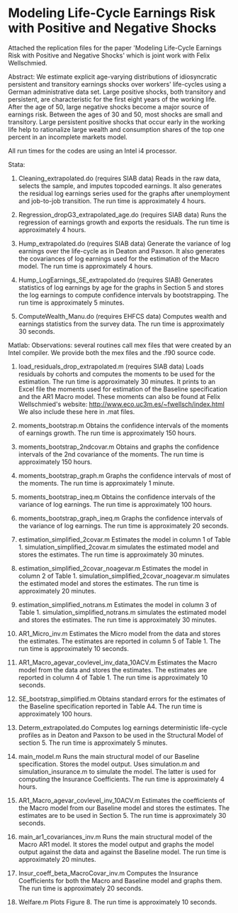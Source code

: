 # Modeling Life-Cycle Earnings Risk with Positive and Negative Shocks

Attached the replication files for the paper 'Modeling Life-Cycle Earnings Risk with Positive and Negative Shocks' which is joint work with Felix Wellschmied.

Abstract: We estimate explicit age-varying distributions of idiosyncratic persistent and transitory earnings shocks over workers' life-cycles using a German administrative data set. Large positive shocks, both transitory and persistent, are characteristic for the first eight years of the working life. After the age of 50, large negative shocks become a major source of earnings risk. Between the ages of 30 and 50, most shocks are small and transitory. Large persistent positive shocks that occur early in the working life help to rationalize large wealth and consumption shares of the top one percent in an incomplete markets model.

All run times for the codes are using an Intel i4 processor.

Stata:

1) Cleaning_extrapolated.do (requires SIAB data)
Reads in the raw data, selects the sample, and imputes topcoded earnings.
It also generates the residual log earnings series used for the graphs after unemployment and job-to-job transition. The run time is approximately 4 hours.

2) Regression_dropG3_extrapolated_age.do (requires SIAB data)
Runs the regression of earnings growth and exports the residuals. The run time is approximately 4 hours.

3) Hump_extrapolated.do (requires SIAB data)
Generate the variance of log earnings over the life-cycle as in Deaton and Paxson.
It also generates the covariances of log earnings used for the estimation of the Macro model. The run time is approximately 4 hours.

4) Hump_LogEarnings_SE_extrapolated.do (requires SIAB)
Generates statistics of log earnings by age for the graphs in Section 5 and stores the log earnings to compute confidence intervals by bootstrapping. The run time is approximately 5 minutes.

5) ComputeWealth_Manu.do (requires EHFCS data)
Computes wealth and earnings statistics from the survey data. The run time is approximately 30 seconds.

Matlab:
Observations: several routines call mex files that were created by an Intel compiler. We provide both the mex files and the .f90 source code.


1) load_residuals_drop_extrapolated.m (requires SIAB data) 
Loads residuals by cohorts and computes the moments to be used for the estimation. The run time is approximately 30 minutes.
It prints to an Excel file the moments used for estimation of the Baseline specification and the AR1 Macro model.
These moments can also be found at Felix Wellschmied's website: http://www.eco.uc3m.es/~fwellsch/index.html We also include these here in .mat files.

2) moments_bootstrap.m 
Obtains the confidence intervals of the moments of earnings growth. The run time is approximately 150 hours.

3) moments_bootstrap_2ndcovar.m 
Obtains and graphs the confidence intervals of the 2nd covariance of the moments. The run time is approximately 150 hours.

4) moments_bootstrap_graph.m 
Graphs the confidence intervals of most of the moments. The run time is approximately 1 minute.

5) moments_bootstrap_ineq.m 
Obtains the confidence intervals of the variance of log earnings. The run time is approximately 100 hours.

6) moments_bootstrap_graph_ineq.m 
Graphs the confidence intervals of the variance of log earnings. The run time is approximately 20 seconds.

7) estimation_simplified_2covar.m 
Estimates the model in column 1 of Table 1.
simulation_simplified_2covar.m simulates the estimated model and stores the estimates. The run time is approximately 30 minutes.

8) estimation_simplified_2covar_noagevar.m 
Estimates the model in column 2 of Table 1.
simulation_simplified_2covar_noagevar.m simulates the estimated model and stores the estimates. The run time is approximately 20 minutes.

9) estimation_simplified_notrans.m 
Estimates the model in column 3 of Table 1.
simulation_simplified_notrans.m simulates the estimated model and stores the estimates. The run time is approximately 30 minutes.

10) AR1_Micro_inv.m 
Estimates the Micro model from the data and stores the estimates. The estimates are reported in column 5 of Table 1. The run time is approximately 10 seconds.

11) AR1_Macro_agevar_covlevel_inv_data_10ACV.m 
Estimates the Macro model from the data and stores the estimates. The estimates are reported in column 4 of Table 1. The run time is approximately 10 seconds.

12) SE_bootstrap_simplified.m 
Obtains standard errors for the estimates of the Baseline specification reported in Table A4. The run time is approximately 100 hours.

13) Determ_extrapolated.do 
Computes log earnings deterministic life-cycle profiles as in Deaton and Paxson to be used in the Structural Model of section 5. The run time is approximately 5 minutes.

14) main_model.m 
Runs the main structural model of our Baseline specification. Stores the model output.
Uses simulation.m and simulation_insurance.m to simulate the model. The latter is used for computing the Insurance Coefficients. The run time is approximately 4 hours.

15) AR1_Macro_agevar_covlevel_inv_10ACV.m
Estimates the coefficients of the Macro model from our Baseline model and stores the estimates. The estimates are to be used in Section 5. The run time is approximately 30 seconds.

16) main_ar1_covariances_inv.m 
Runs the main structural model of the Macro AR1 model. It stores the model output and graphs the model output against the data and against the Baseline model. The run time is approximately 20 minutes.

17) Insur_coeff_beta_MacroCovar_inv.m 
Computes the Insurance Coefficients for both the Macro and Baseline model and graphs them. The run time is approximately 20 seconds.

18) Welfare.m
Plots Figure 8. The run time is approximately 10 seconds.

